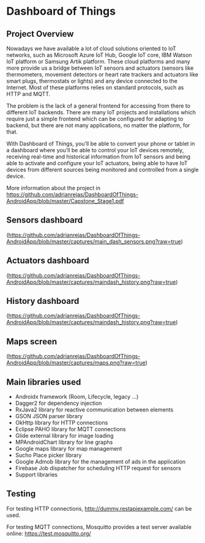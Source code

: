 # Dashboard of Things

## Project Overview
Nowadays we have available a lot of cloud solutions oriented to IoT networks, such as Microsoft Azure IoT Hub, Google IoT core, IBM Watson IoT platform or Samsung Artik platform. These cloud platforms and many more provide us a bridge between IoT sensors and actuators (sensors like thermometers, movement detectors or heart rate trackers and actuators like smart plugs, thermostats or lights) and any device connected to the Internet. Most of these platforms relies on standard protocols, such as HTTP and MQTT.    

The problem is the lack of a general frontend for accessing from there to different IoT backends. There are many IoT projects and installations which require just a simple frontend which can be configured for adapting to backend, but there are not many applications, no matter the platform, for that.    

With Dashboard of Things, you’ll be able to convert your phone or tablet in a dashboard where you’ll be able to control your IoT devices remotely, receiving real-time and historical information from IoT sensors and being able to activate and configure your IoT actuators, being able to have IoT devices from different sources being monitored and controlled from a single device.  

More information about the project in https://github.com/adrianrejas/DashboardOfThings-AndroidApp/blob/master/Capstone_Stage1.pdf


## Sensors dashboard

(https://github.com/adrianrejas/DashboardOfThings-AndroidApp/blob/master/captures/main_dash_sensors.png?raw=true)


## Actuators dashboard

(https://github.com/adrianrejas/DashboardOfThings-AndroidApp/blob/master/captures/maindash_history.png?raw=true)


## History dashboard

(https://github.com/adrianrejas/DashboardOfThings-AndroidApp/blob/master/captures/maindash_history.png?raw=true)


## Maps screen
(https://github.com/adrianrejas/DashboardOfThings-AndroidApp/blob/master/captures/maps.png?raw=true)


## Main libraries used 

* Androidx framework (Room, Lifecycle, legacy ...)
* Dagger2 for dependency injection
* RxJava2 library for reactive communication between elements
* GSON JSON parser library
* OkHttp library for HTTP connections
* Eclipse PAHO library for MQTT connections
* Glide external library for image loading
* MPAndroidChart library for line graphs
* Google maps library for map management
* Sucho Place picker library
* Google Admob library for the management of ads in the application
* Firebase Job dispatcher for scheduling HTTP request for sensors
* Support libraries


## Testing

For testing HTTP connections, http://dummy.restapiexample.com/ can be used.

For testing MQTT connections, Mosquitto provides a test server available online: https://test.mosquitto.org/
